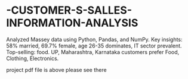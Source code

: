 # -CUSTOMER-S-SALLES-INFORMATION-ANALYSIS
Analyzed Massey data using Python, Pandas, and NumPy. Key insights: 58% married, 69.7% female, age 26-35 dominates, IT sector prevalent. Top-selling: food. UP, Maharashtra, Karnataka customers prefer Food, Clothing, Electronics.

project pdf file is above please see there
